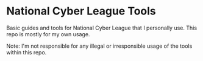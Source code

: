 # National Cyber League Tools

Basic guides and tools for National Cyber League that I personally use. This repo is mostly for my own usage.

Note: I'm not responsible for any illegal or irresponsible usage of the tools within this repo.
